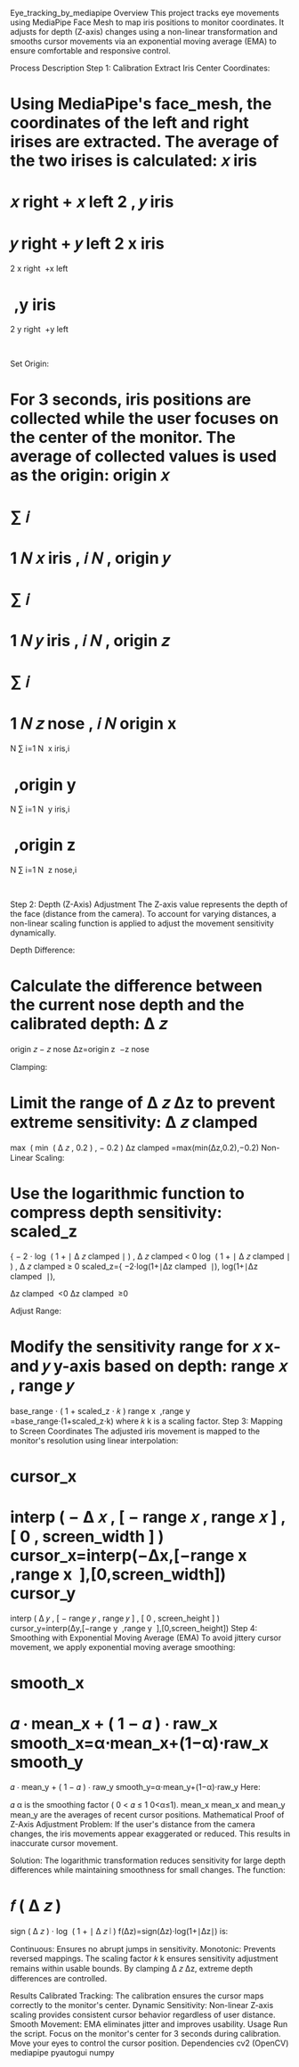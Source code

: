 Eye_tracking_by_mediapipe
Overview
This project tracks eye movements using MediaPipe Face Mesh to map iris positions to monitor coordinates. It adjusts for depth (Z-axis) changes using a non-linear transformation and smooths cursor movements via an exponential moving average (EMA) to ensure comfortable and responsive control.

Process Description
Step 1: Calibration
Extract Iris Center Coordinates:

Using MediaPipe's face_mesh, the coordinates of the left and right irises are extracted.
The average of the two irises is calculated:
𝑥
iris
=
𝑥
right
+
𝑥
left
2
,
𝑦
iris
=
𝑦
right
+
𝑦
left
2
x 
iris
​
 = 
2
x 
right
​
 +x 
left
​
 
​
 ,y 
iris
​
 = 
2
y 
right
​
 +y 
left
​
 
​
 
Set Origin:

For 3 seconds, iris positions are collected while the user focuses on the center of the monitor.
The average of collected values is used as the origin:
origin
𝑥
=
∑
𝑖
=
1
𝑁
𝑥
iris
,
𝑖
𝑁
,
origin
𝑦
=
∑
𝑖
=
1
𝑁
𝑦
iris
,
𝑖
𝑁
,
origin
𝑧
=
∑
𝑖
=
1
𝑁
𝑧
nose
,
𝑖
𝑁
origin 
x
​
 = 
N
∑ 
i=1
N
​
 x 
iris,i
​
 
​
 ,origin 
y
​
 = 
N
∑ 
i=1
N
​
 y 
iris,i
​
 
​
 ,origin 
z
​
 = 
N
∑ 
i=1
N
​
 z 
nose,i
​
 
​
 
Step 2: Depth (Z-Axis) Adjustment
The Z-axis value represents the depth of the face (distance from the camera). To account for varying distances, a non-linear scaling function is applied to adjust the movement sensitivity dynamically.

Depth Difference:

Calculate the difference between the current nose depth and the calibrated depth:
Δ
𝑧
=
origin
𝑧
−
𝑧
nose
Δz=origin 
z
​
 −z 
nose
​
 
Clamping:

Limit the range of 
Δ
𝑧
Δz to prevent extreme sensitivity:
Δ
𝑧
clamped
=
max
⁡
(
min
⁡
(
Δ
𝑧
,
0.2
)
,
−
0.2
)
Δz 
clamped
​
 =max(min(Δz,0.2),−0.2)
Non-Linear Scaling:

Use the logarithmic function to compress depth sensitivity:
scaled_z
=
{
−
2
⋅
log
⁡
(
1
+
∣
Δ
𝑧
clamped
∣
)
,
Δ
𝑧
clamped
<
0
log
⁡
(
1
+
∣
Δ
𝑧
clamped
∣
)
,
Δ
𝑧
clamped
≥
0
scaled_z={ 
−2⋅log(1+∣Δz 
clamped
​
 ∣),
log(1+∣Δz 
clamped
​
 ∣),
​
  
Δz 
clamped
​
 <0
Δz 
clamped
​
 ≥0
​
 
Adjust Range:

Modify the sensitivity range for 
𝑥
x- and 
𝑦
y-axis based on depth:
range
𝑥
,
range
𝑦
=
base_range
⋅
(
1
+
scaled_z
⋅
𝑘
)
range 
x
​
 ,range 
y
​
 =base_range⋅(1+scaled_z⋅k)
where 
𝑘
k is a scaling factor.
Step 3: Mapping to Screen Coordinates
The adjusted iris movement is mapped to the monitor's resolution using linear interpolation:

cursor_x
=
interp
(
−
Δ
𝑥
,
[
−
range
𝑥
,
range
𝑥
]
,
[
0
,
screen_width
]
)
cursor_x=interp(−Δx,[−range 
x
​
 ,range 
x
​
 ],[0,screen_width])
cursor_y
=
interp
(
Δ
𝑦
,
[
−
range
𝑦
,
range
𝑦
]
,
[
0
,
screen_height
]
)
cursor_y=interp(Δy,[−range 
y
​
 ,range 
y
​
 ],[0,screen_height])
Step 4: Smoothing with Exponential Moving Average (EMA)
To avoid jittery cursor movement, we apply exponential moving average smoothing:

smooth_x
=
𝛼
⋅
mean_x
+
(
1
−
𝛼
)
⋅
raw_x
smooth_x=α⋅mean_x+(1−α)⋅raw_x
smooth_y
=
𝛼
⋅
mean_y
+
(
1
−
𝛼
)
⋅
raw_y
smooth_y=α⋅mean_y+(1−α)⋅raw_y
Here:

𝛼
α is the smoothing factor (
0
<
𝛼
≤
1
0<α≤1).
mean_x
mean_x and 
mean_y
mean_y are the averages of recent cursor positions.
Mathematical Proof of Z-Axis Adjustment
Problem:
If the user's distance from the camera changes, the iris movements appear exaggerated or reduced. This results in inaccurate cursor movement.

Solution:
The logarithmic transformation reduces sensitivity for large depth differences while maintaining smoothness for small changes. The function:

𝑓
(
Δ
𝑧
)
=
sign
(
Δ
𝑧
)
⋅
log
⁡
(
1
+
∣
Δ
𝑧
∣
)
f(Δz)=sign(Δz)⋅log(1+∣Δz∣)
is:

Continuous: Ensures no abrupt jumps in sensitivity.
Monotonic: Prevents reversed mappings.
The scaling factor 
𝑘
k ensures sensitivity adjustment remains within usable bounds. By clamping 
Δ
𝑧
Δz, extreme depth differences are controlled.

Results
Calibrated Tracking: The calibration ensures the cursor maps correctly to the monitor's center.
Dynamic Sensitivity: Non-linear Z-axis scaling provides consistent cursor behavior regardless of user distance.
Smooth Movement: EMA eliminates jitter and improves usability.
Usage
Run the script.
Focus on the monitor's center for 3 seconds during calibration.
Move your eyes to control the cursor position.
Dependencies
cv2 (OpenCV)
mediapipe
pyautogui
numpy